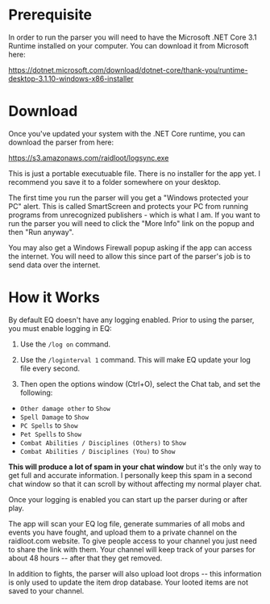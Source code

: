 # Prerequisite

In order to run the parser you will need to have the Microsoft .NET Core 3.1 Runtime installed on your computer. You can download it from Microsoft here:

https://dotnet.microsoft.com/download/dotnet-core/thank-you/runtime-desktop-3.1.10-windows-x86-installer

# Download

Once you've updated your system with the .NET Core runtime, you can download the parser from here:

https://s3.amazonaws.com/raidloot/logsync.exe

This is just a portable executuable file. There is no installer for the app yet. I recommend you save it to a folder somewhere on your desktop.

The first time you run the parser will you get a "Windows protected your PC" alert. This is called SmartScreen and protects your PC from running programs from unrecognized publishers - which is what I am. If you want to run the parser you will need to click the "More Info" link on the popup and then "Run anyway".

You may also get a Windows Firewall popup asking if the app can access the internet. You will need to allow this since part of the parser's job is to send data over the internet.

# How it Works

By default EQ doesn't have any logging enabled. Prior to using the parser, you must enable logging in EQ:

1. Use the `/log on` command.

2. Use the `/loginterval 1` command. This will make EQ update your log file every second.

3. Then open the options window (Ctrl+O), select the Chat tab, and set the following:

-   `Other damage other` to `Show`
-   `Spell Damage` to `Show`
-   `PC Spells` to `Show`
-   `Pet Spells` to `Show`
-   `Combat Abilities / Disciplines (Others)` to `Show`
-   `Combat Abilities / Disciplines (You)` to `Show`

**This will produce a lot of spam in your chat window** but it's the only way to get full and accurate information. I personally keep this spam in a second chat window so that it can scroll by without affecting my normal player chat.

Once your logging is enabled you can start up the parser during or after play.

The app will scan your EQ log file, generate summaries of all mobs and events you have fought, and upload them to a private channel on the raidloot.com website. To give people access to your channel you just need to share the link with them. Your channel will keep track of your parses for about 48 hours -- after that they get removed.

In addition to fights, the parser will also upload loot drops -- this information is only used to update the item drop database. Your looted items are not saved to your channel.
